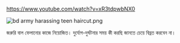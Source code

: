 

https://www.youtube.com/watch?v=xR3tdpwbNX0

![bd army harassing teen haircut.png](file:///F:%5CDocuments%5Cboomerang_res%5Cbd%20army%20harassing%20teen%20haircut.png)


জরুরি বাল ফেলানোর কাজে নিয়োজিত। দুর্যোগ-দুর্ঘটনার সময় কী করছি জানতে চেয়ে বিব্রত করবেন না।

